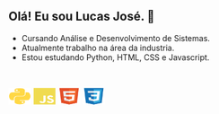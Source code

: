 ## Olá! Eu sou Lucas José. 👋

- Cursando Análise e Desenvolvimento de Sistemas.
- Atualmente trabalho na área da industria.
- Estou estudando Python, HTML, CSS e Javascript.
  ##
<div style="display: inline_block"><br>
  <img align="center" alt="Lucas-Py" height="30" width="40" src="https://raw.githubusercontent.com/devicons/devicon/master/icons/python/python-plain.svg">
  <img align="center" alt="Lucas-Js" height="30" width="40" src="https://raw.githubusercontent.com/devicons/devicon/master/icons/javascript/javascript-plain.svg">
  <img align="center" alt="Lucas-HTML" height="30" width="40" src="https://raw.githubusercontent.com/devicons/devicon/master/icons/html5/html5-original.svg">
  <img align="center" alt="Lucas-CSS" height="30" width="40" src="https://raw.githubusercontent.com/devicons/devicon/master/icons/css3/css3-original.svg">
</div>



